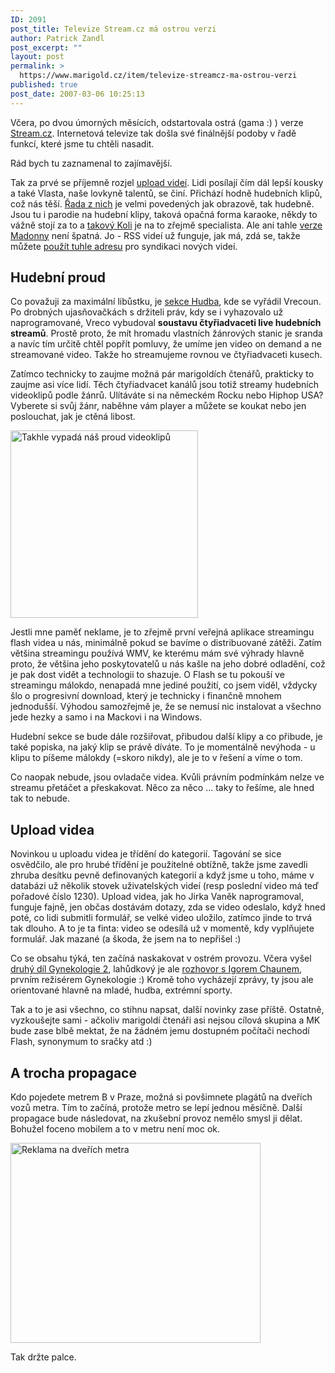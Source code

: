 ```yaml
---
ID: 2091
post_title: Televize Stream.cz má ostrou verzi
author: Patrick Zandl
post_excerpt: ""
layout: post
permalink: >
  https://www.marigold.cz/item/televize-streamcz-ma-ostrou-verzi
published: true
post_date: 2007-03-06 10:25:13
---
```

Včera, po dvou úmorných měsících, odstartovala ostrá (gama :) ) verze <a href="http://www.stream.cz">Stream.cz</a>. Internetová televize tak došla své finálnější podoby v řadě funkcí, které jsme tu chtěli nasadit. 

Rád bych tu zaznamenal to zajímavější. 

Tak za prvé se příjemně rozjel <a href="http://www.stream.cz/?m=video&a=videolist">upload videí</a>. Lidi posílají čím dál lepší kousky a také Vlasta, naše lovkyně talentů, se činí. Přichází hodně hudebních klipů, což nás těší. <a href="http://www.stream.cz/video/1238-barova-zakazany-ovoce/0">Řada z nich</a> je velmi povedených jak obrazově, tak hudebně. Jsou tu i parodie na hudební klipy, taková opačná forma karaoke, někdy to vážně stojí za to a <a href="http://www.stream.cz/?m=video&a=videolist&user_id=2030">takový Koli</a> je na to zřejmě specialista. Ale ani tahle <a href="http://www.stream.cz/video/1144-madonna/">verze Madonny</a> není špatná. Jo - RSS videí už funguje, jak má, zdá se, takže můžete <a href="http://www.stream.cz/?m=rss&a=main&rss_type=video">použít tuhle adresu</a> pro syndikaci nových videí.

<h2>Hudební proud</h2>

Co považuji za maximální libůstku, je <a href="http://www.stream.cz/?m=music">sekce Hudba</a>, kde se vyřádil Vrecoun. Po drobných ujasňovačkách s držiteli práv, kdy se i vyhazovalo už naprogramované, Vreco vybudoval <strong>soustavu čtyřiadvaceti live hudebních streamů</strong>. Prostě proto, že mít hromadu vlastních žánrových stanic je sranda a navíc tím určitě chtěl popřít pomluvy, že umíme jen video on demand a ne streamované video. Takže ho streamujeme rovnou ve čtyřiadvaceti kusech. 

Zatímco technicky to zaujme možná pár marigoldích čtenářů, prakticky to zaujme asi více lidí. Těch čtyřiadvacet kanálů jsou totiž streamy hudebních videoklipů podle žánrů. Ulítáváte si na německém Rocku nebo Hiphop USA? Vyberete si svůj žánr, naběhne vám player a můžete se koukat nebo jen poslouchat, jak je ctěná libost. 


<img src="http://www.marigold.cz/wp-content/proudvideoklipu-300.jpg" width="300" height="300" alt="Takhle vypadá náš proud videoklipů" title="Takhle vypadá náš proud videoklipů" />

Jestli mne paměť neklame, je to zřejmě první veřejná aplikace streamingu flash videa u nás, minimálně pokud se bavíme o distribuované zátěži. Zatím většina streamingu používá WMV, ke kterému mám své výhrady hlavně proto, že většina jeho poskytovatelů u nás kašle na jeho dobré odladění, což je pak dost vidět a technologii to shazuje. O Flash se tu pokouší ve streamingu málokdo, nenapadá mne jediné použití, co jsem viděl, vždycky šlo o progresivní download, který je technicky i finančně mnohem jednodušší. Výhodou samozřejmě je, že se nemusí nic instalovat a všechno jede hezky a samo i na Mackovi i na Windows. 

Hudební sekce se bude dále rozšiřovat, přibudou další klipy a co přibude, je také popiska, na jaký klip se právě díváte. To je momentálně nevýhoda - u klipu to píšeme málokdy (=skoro nikdy), ale je to v řešení a víme o tom. 

Co naopak nebude, jsou ovladače videa. Kvůli právním podmínkám nelze ve streamu přetáčet a přeskakovat. Něco za něco ... taky to řešíme, ale hned tak to nebude. 

<h2>Upload videa</h2>

Novinkou u uploadu videa je třídění do kategorií. Tagování se sice osvědčilo, ale pro hrubé třídění je použitelné obtížně, takže jsme zavedli zhruba desítku pevně definovaných kategorií a když jsme u toho, máme v databázi už několik stovek uživatelských videí (resp poslední video má teď pořadové číslo 1230). Upload videa, jak ho Jirka Vaněk naprogramoval, funguje fajně, jen občas dostávám dotazy, zda se video odeslalo, když hned poté, co lidi submitli formulář, se velké video uložilo, zatímco jinde to trvá tak dlouho. A to je ta finta: video se odesílá už v momentě, kdy vyplňujete formulář. Jak mazané (a škoda, že jsem na to nepřišel :)

Co se obsahu týká, ten začíná naskakovat v ostrém provozu. Včera vyšel <a href="http://www.stream.cz/clanek/453-gynekologie-2-dil-2-slechta">druhý díl Gynekologie 2</a>, lahůdkový je  ale <a href="http://www.stream.cz/clanek/352-jak-se-tocila-gynekologie-2">rozhovor s Igorem Chaunem</a>, prvním režisérem Gynekologie :) Kromě toho vycházejí zprávy, ty jsou ale orientované hlavně na mladé, hudba, extrémní sporty. 

Tak a to je asi všechno, co stihnu napsat, další novinky zase příště. Ostatně, vyzkoušejte sami - ačkoliv marigoldí čtenáři asi nejsou cílová skupina a MK bude zase blbě mektat, že na žádném jemu dostupném počítači nechodí Flash, synonymum to sračky atd :)

<h2>A trocha propagace</h2>

Kdo pojedete metrem B v Praze, možná si povšimnete plagátů na dveřích vozů metra. Tím to začíná, protože metro se lepí jednou měsíčně. Další propagace bude následovat, na zkušební provoz nemělo smysl ji dělat. Bohužel foceno mobilem a to v metru není moc ok.

<a href="http://www.marigold.cz/wp-content/Stream%20v%20metru.jpg"><img src="http://www.marigold.cz/wp-content/_Stream%20v%20metru.jpg" width="400" height="320" alt="Reklama na dveřích metra" title="Reklama na dveřích metra"  /></a>

Tak držte palce.